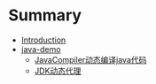 # Summary

* [Introduction](README.md)
* [java-demo](java-demo/README.MD)
	* [JavaCompiler动态编译java代码](java-demo/JavaCompiler.md)
	* [JDK动态代理](java-demo/DynamicProxy.md)


